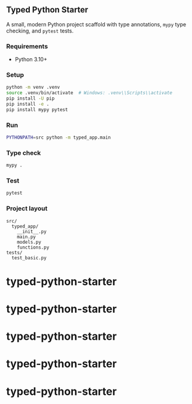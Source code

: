## Typed Python Starter

A small, modern Python project scaffold with type annotations, `mypy` type checking, and `pytest` tests.

### Requirements
- Python 3.10+

### Setup
```bash
python -m venv .venv
source .venv/bin/activate  # Windows: .venv\\Scripts\\activate
pip install -U pip
pip install -e .
pip install mypy pytest
```

### Run
```bash
PYTHONPATH=src python -m typed_app.main
```

### Type check
```bash
mypy .
```

### Test
```bash
pytest
```

### Project layout
```
src/
  typed_app/
    __init__.py
    main.py
    models.py
    functions.py
tests/
  test_basic.py
```
# typed-python-starter
# typed-python-starter
# typed-python-starter
# typed-python-starter
# typed-python-starter
